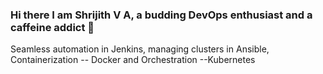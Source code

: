 ### Hi there I am Shrijith V A, a budding DevOps enthusiast and a caffeine addict 👋
 Seamless automation in Jenkins, managing clusters in Ansible,
 Containerization -- Docker and Orchestration --Kubernetes 
 
<!--
**shrijith-va/shrijith-va** is a ✨ _special_ ✨ repository because its `README.md` (this file) appears on your GitHub profile.

Here are some ideas to get you started:

- 🔭 I’m currently working on ...
- 🌱 I’m currently learning ...
- 👯 I’m looking to collaborate on ...
- 🤔 I’m looking for help with ...
- 💬 Ask me about ...
- 📫 How to reach me: ...
- 😄 Pronouns: ...
- ⚡ Fun fact: ...
-->
